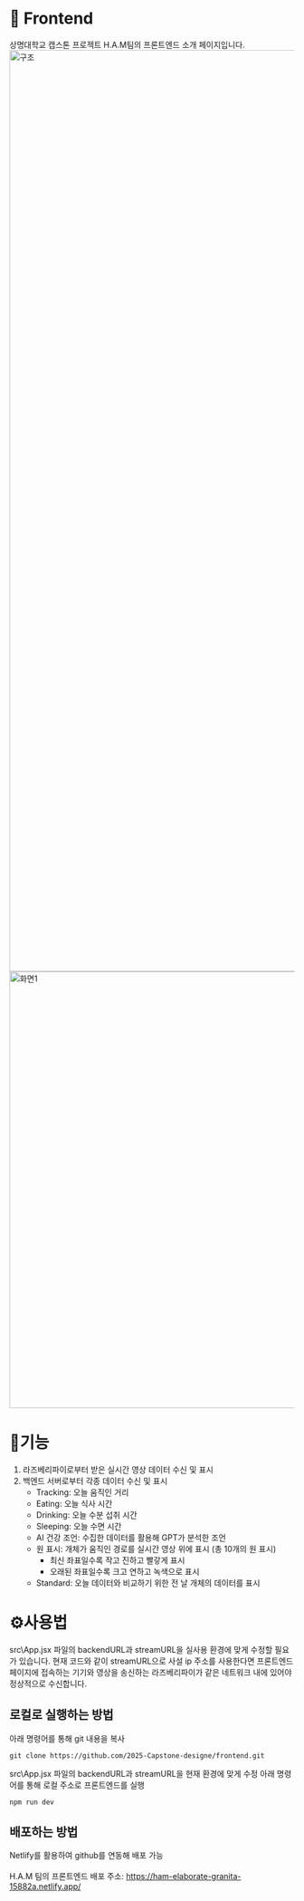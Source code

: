 # 📖 Frontend
상명대학교 캡스톤 프로젝트 H.A.M팀의 프론트엔드 소개 페이지입니다.
<img width="2879" height="1627" alt="구조" src="https://github.com/user-attachments/assets/dd6359f3-d686-415c-a1ea-737b875368bd" />
<img width="2000" height="771" alt="화면1" src="https://github.com/user-attachments/assets/ec192ab4-9d78-4242-affb-086e2b799e59" />

# 🚀기능
1. 라즈베리파이로부터 받은 실시간 영상 데이터 수신 및 표시
2. 백엔드 서버로부터 각종 데이터 수신 및 표시
   - Tracking: 오늘 움직인 거리
   - Eating: 오늘 식사 시간
   - Drinking: 오늘 수분 섭취 시간
   - Sleeping: 오늘 수면 시간
   - AI 건강 조언: 수집한 데이터를 활용해 GPT가 분석한 조언
   - 원 표시: 개체가 움직인 경로를 실시간 영상 위에 표시 (총 10개의 원 표시)
       - 최신 좌표일수록 작고 진하고 빨갛게 표시
       - 오래된 좌표일수록 크고 연하고 녹색으로 표시
   - Standard: 오늘 데이터와 비교하기 위한 전 날 개체의 데이터를 표시

# ⚙️사용법
src\App.jsx 파일의  backendURL과 streamURL을 실사용 환경에 맞게 수정할 필요가 있습니다.
현재 코드와 같이 streamURL으로 사설 ip 주소를 사용한다면 프론트엔드 페이지에 접속하는 기기와 영상을 송신하는 라즈베리파이가 같은 네트워크 내에 있어야 정상적으로 수신합니다.

## 로컬로 실행하는 방법
아래 명령어를 통해 git 내용을 복사
```
git clone https://github.com/2025-Capstone-designe/frontend.git
```
src\App.jsx 파일의 backendURL과 streamURL을 현재 환경에 맞게 수정
아래 명령어를 통해 로컬 주소로 프론트엔드를 실행
```
npm run dev
```

## 배포하는 방법
Netlify를 활용하여 github를 연동해 배포 가능 <br></br>
H.A.M 팀의 프론트엔드 배포 주소: https://ham-elaborate-granita-15882a.netlify.app/
